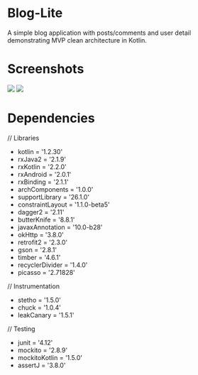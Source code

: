 # Blog-Lite
A simple blog application with posts/comments and user detail demonstrating MVP clean architecture in Kotlin.


# Screenshots

![](https://image.ibb.co/jPRCu7/posts_1.jpg)          ![](https://image.ibb.co/mwcVgn/post_detail_1.jpg)

# Dependencies

// Libraries
* kotlin = '1.2.30'
* rxJava2 = '2.1.9'
* rxKotlin = '2.2.0'
* rxAndroid = '2.0.1'
* rxBinding = '2.1.1'
* archComponents = '1.0.0'
* supportLibrary = '26.1.0'
* constraintLayout = '1.1.0-beta5'
* dagger2 = '2.11'
* butterKnife = '8.8.1'
* javaxAnnotation = '10.0-b28'
* okHttp = '3.8.0'
* retrofit2 = '2.3.0'
* gson = '2.8.1'
* timber = '4.6.1'
* recyclerDivider = '1.4.0'
* picasso = '2.71828'

// Instrumentation
* stetho = '1.5.0'
* chuck = '1.0.4'
* leakCanary = '1.5.1'

// Testing
* junit = '4.12'
* mockito = '2.8.9'
* mockitoKotlin = '1.5.0'
* assertJ = '3.8.0'
